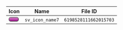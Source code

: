 | Icon | Name | File ID |
| ---  | ---  | ---     |
| ![](sv_icon_name7.png) | `sv_icon_name7` | `6198528111662015703` |
